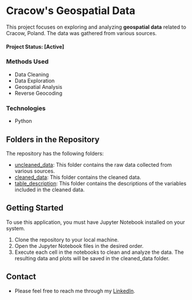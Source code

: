 # Cracow's Geospatial Data

This project focuses on exploring and analyzing **geospatial data** related to Cracow, Poland. The data was gathered from various sources.

#### Project Status: [Active]

### Methods Used
* Data Cleaning
* Data Exploration
* Geospatial Analysis
* Reverse Geocoding

### Technologies
* Python

## Folders in the Repository
The repository has the following folders:

* [uncleaned_data](uncleaned_data):  This folder contains the raw data collected from various sources. 
* [cleaned_data](cleaned_data): This folder contains the cleaned data.
* [table_description](table_description): This folder contains the descriptions of the variables included in the cleaned data.


## Getting Started
To use this application, you must have Jupyter Notebook installed on your system.
1. Clone the repository to your local machine.
2. Open the Jupyter Notebook files in the desired order.
3. Execute each cell in the notebooks to clean and analyze the data. The resulting data and plots will be saved in the cleaned_data folder.

## Contact
* Please feel free to reach me through my [LinkedIn](http://linkedin.com/in/dominikdawiec/).  
